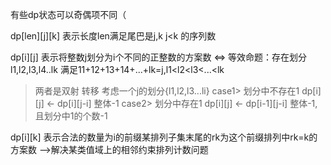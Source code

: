 有些dp状态可以奇偶项不同（

dp[len][j][k] 表示长度len满足尾巴是j,k j<k 的序列数

dp[i][j] 表示将整数j划分为i个不同的正整数的方案数
<=> 等效命题：存在划分l1,l2,l3,l4..lk 满足11+12+13+14+...+lk=j,l1<l2<l3<...<lk
>两者是双射
转移 考虑一个j的划分{l1,l2,l3...li}
case1> 划分中不存在1 dp[i][j] <- dp[i][j-i] 整体-1
case2> 划分中存在1 dp[i][j] <- dp[i-1][j-i] 整体-1,且划分中1的个数-1

dp[i][k] 表示合法的数量为i的前缀某排列子集末尾的rk为这个前缀排列中rk=k的方案数
-->解决某类值域上的相邻约束排列计数问题